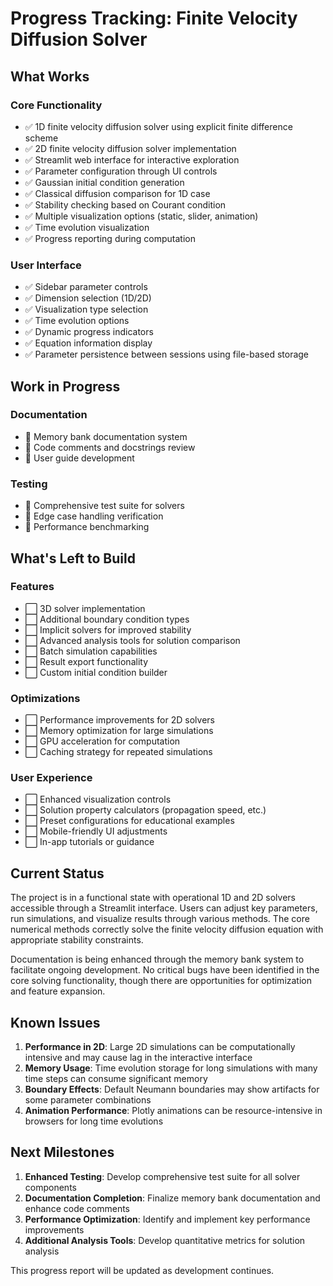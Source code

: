 # Progress Tracking: Finite Velocity Diffusion Solver

## What Works

### Core Functionality

- ✅ 1D finite velocity diffusion solver using explicit finite difference scheme
- ✅ 2D finite velocity diffusion solver implementation
- ✅ Streamlit web interface for interactive exploration
- ✅ Parameter configuration through UI controls
- ✅ Gaussian initial condition generation
- ✅ Classical diffusion comparison for 1D case
- ✅ Stability checking based on Courant condition
- ✅ Multiple visualization options (static, slider, animation)
- ✅ Time evolution visualization
- ✅ Progress reporting during computation

### User Interface

- ✅ Sidebar parameter controls
- ✅ Dimension selection (1D/2D)
- ✅ Visualization type selection
- ✅ Time evolution options
- ✅ Dynamic progress indicators
- ✅ Equation information display
- ✅ Parameter persistence between sessions using file-based storage

## Work in Progress

### Documentation

- 🔄 Memory bank documentation system
- 🔄 Code comments and docstrings review
- 🔄 User guide development

### Testing

- 🔄 Comprehensive test suite for solvers
- 🔄 Edge case handling verification
- 🔄 Performance benchmarking

## What's Left to Build

### Features

- ⬜ 3D solver implementation
- ⬜ Additional boundary condition types
- ⬜ Implicit solvers for improved stability
- ⬜ Advanced analysis tools for solution comparison
- ⬜ Batch simulation capabilities
- ⬜ Result export functionality
- ⬜ Custom initial condition builder

### Optimizations

- ⬜ Performance improvements for 2D solvers
- ⬜ Memory optimization for large simulations
- ⬜ GPU acceleration for computation
- ⬜ Caching strategy for repeated simulations

### User Experience

- ⬜ Enhanced visualization controls
- ⬜ Solution property calculators (propagation speed, etc.)
- ⬜ Preset configurations for educational examples
- ⬜ Mobile-friendly UI adjustments
- ⬜ In-app tutorials or guidance

## Current Status

The project is in a functional state with operational 1D and 2D solvers accessible through a Streamlit interface. Users can adjust key parameters, run simulations, and visualize results through various methods. The core numerical methods correctly solve the finite velocity diffusion equation with appropriate stability constraints.

Documentation is being enhanced through the memory bank system to facilitate ongoing development. No critical bugs have been identified in the core solving functionality, though there are opportunities for optimization and feature expansion.

## Known Issues

1. **Performance in 2D**: Large 2D simulations can be computationally intensive and may cause lag in the interactive interface
2. **Memory Usage**: Time evolution storage for long simulations with many time steps can consume significant memory
3. **Boundary Effects**: Default Neumann boundaries may show artifacts for some parameter combinations
4. **Animation Performance**: Plotly animations can be resource-intensive in browsers for long time evolutions

## Next Milestones

1. **Enhanced Testing**: Develop comprehensive test suite for all solver components
2. **Documentation Completion**: Finalize memory bank documentation and enhance code comments
3. **Performance Optimization**: Identify and implement key performance improvements
4. **Additional Analysis Tools**: Develop quantitative metrics for solution analysis

This progress report will be updated as development continues.
